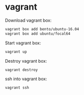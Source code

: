 # vagrant

Download vagrant box:
```bash
vagrant box add bento/ubuntu-16.04
vagrant box add ubuntu/focal64
```

Start vagrant box:
```bash
vagrant up
```

Destroy vagrant box:
```bash
vagrant destroy
```

ssh into vagrant box:
```bash
vagrant ssh
```
